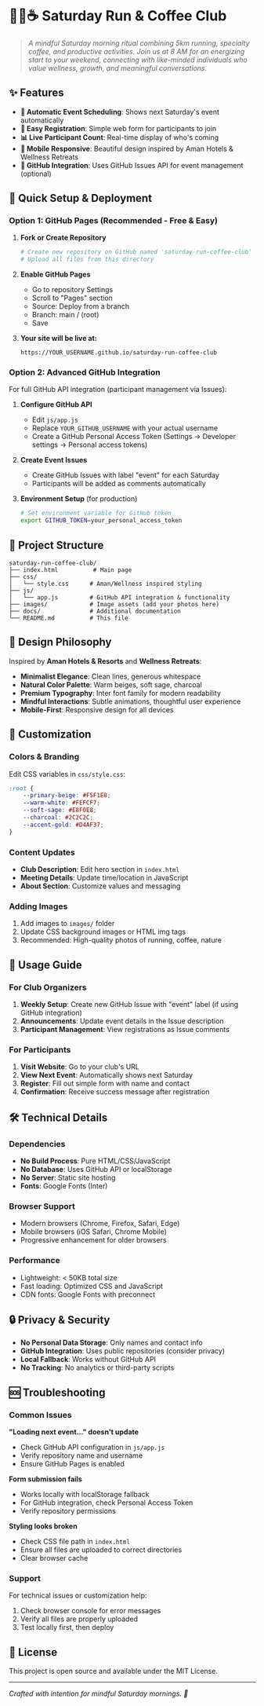 # 🏃‍♂️☕ Saturday Run & Coffee Club

> *A mindful Saturday morning ritual combining 5km running, specialty coffee, and productive activities. Join us at 8 AM for an energizing start to your weekend, connecting with like-minded individuals who value wellness, growth, and meaningful conversations.*

## ✨ Features

- **📅 Automatic Event Scheduling**: Shows next Saturday's event automatically
- **👥 Easy Registration**: Simple web form for participants to join
- **📊 Live Participant Count**: Real-time display of who's coming
- **📱 Mobile Responsive**: Beautiful design inspired by Aman Hotels & Wellness Retreats
- **🔄 GitHub Integration**: Uses GitHub Issues API for event management (optional)

## 🚀 Quick Setup & Deployment

### Option 1: GitHub Pages (Recommended - Free & Easy)

1. **Fork or Create Repository**
   ```bash
   # Create new repository on GitHub named 'saturday-run-coffee-club'
   # Upload all files from this directory
   ```

2. **Enable GitHub Pages**
   - Go to repository Settings
   - Scroll to "Pages" section
   - Source: Deploy from a branch
   - Branch: main / (root)
   - Save

3. **Your site will be live at:**
   ```
   https://YOUR_USERNAME.github.io/saturday-run-coffee-club
   ```

### Option 2: Advanced GitHub Integration

For full GitHub API integration (participant management via Issues):

1. **Configure GitHub API**
   - Edit `js/app.js`
   - Replace `YOUR_GITHUB_USERNAME` with your actual username
   - Create a GitHub Personal Access Token (Settings → Developer settings → Personal access tokens)

2. **Create Event Issues**
   - Create GitHub Issues with label "event" for each Saturday
   - Participants will be added as comments automatically

3. **Environment Setup** (for production)
   ```bash
   # Set environment variable for GitHub token
   export GITHUB_TOKEN=your_personal_access_token
   ```

## 📁 Project Structure

```
saturday-run-coffee-club/
├── index.html          # Main page
├── css/
│   └── style.css      # Aman/Wellness inspired styling
├── js/
│   └── app.js         # GitHub API integration & functionality
├── images/            # Image assets (add your photos here)
├── docs/              # Additional documentation
└── README.md          # This file
```

## 🎨 Design Philosophy

Inspired by **Aman Hotels & Resorts** and **Wellness Retreats**:

- **Minimalist Elegance**: Clean lines, generous whitespace
- **Natural Color Palette**: Warm beiges, soft sage, charcoal
- **Premium Typography**: Inter font family for modern readability
- **Mindful Interactions**: Subtle animations, thoughtful user experience
- **Mobile-First**: Responsive design for all devices

## 🔧 Customization

### Colors & Branding
Edit CSS variables in `css/style.css`:
```css
:root {
    --primary-beige: #F5F1E8;
    --warm-white: #FEFCF7;
    --soft-sage: #E8F0E8;
    --charcoal: #2C2C2C;
    --accent-gold: #D4AF37;
}
```

### Content Updates
- **Club Description**: Edit hero section in `index.html`
- **Meeting Details**: Update time/location in JavaScript
- **About Section**: Customize values and messaging

### Adding Images
1. Add images to `images/` folder
2. Update CSS background images or HTML img tags
3. Recommended: High-quality photos of running, coffee, nature

## 📱 Usage Guide

### For Club Organizers
1. **Weekly Setup**: Create new GitHub Issue with "event" label (if using GitHub integration)
2. **Announcements**: Update event details in the Issue description
3. **Participant Management**: View registrations as Issue comments

### For Participants
1. **Visit Website**: Go to your club's URL
2. **View Next Event**: Automatically shows next Saturday
3. **Register**: Fill out simple form with name and contact
4. **Confirmation**: Receive success message after registration

## 🛠️ Technical Details

### Dependencies
- **No Build Process**: Pure HTML/CSS/JavaScript
- **No Database**: Uses GitHub API or localStorage
- **No Server**: Static site hosting
- **Fonts**: Google Fonts (Inter)

### Browser Support
- Modern browsers (Chrome, Firefox, Safari, Edge)
- Mobile browsers (iOS Safari, Chrome Mobile)
- Progressive enhancement for older browsers

### Performance
- Lightweight: < 50KB total size
- Fast loading: Optimized CSS and JavaScript
- CDN fonts: Google Fonts with preconnect

## 🔒 Privacy & Security

- **No Personal Data Storage**: Only names and contact info
- **GitHub Integration**: Uses public repositories (consider privacy)
- **Local Fallback**: Works without GitHub API
- **No Tracking**: No analytics or third-party scripts

## 🆘 Troubleshooting

### Common Issues

**"Loading next event..." doesn't update**
- Check GitHub API configuration in `js/app.js`
- Verify repository name and username
- Ensure GitHub Pages is enabled

**Form submission fails**
- Works locally with localStorage fallback
- For GitHub integration, check Personal Access Token
- Verify repository permissions

**Styling looks broken**
- Check CSS file path in `index.html`
- Ensure all files are uploaded to correct directories
- Clear browser cache

### Support

For technical issues or customization help:
1. Check browser console for error messages
2. Verify all files are properly uploaded
3. Test locally first, then deploy

## 📄 License

This project is open source and available under the MIT License.

---

*Crafted with intention for mindful Saturday mornings. 🌅*
